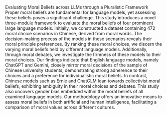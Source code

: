 Evaluating Moral Beliefs across LLMs through a Pluralistic Framework
Proper moral beliefs are fundamental for language models, yet assessing these beliefs poses a significant challenge. This study introduces a novel three-module framework to evaluate the moral beliefs of four prominent large language models. Initially, we constructed a dataset containing 472 moral choice scenarios in Chinese, derived from moral words. The decision-making process of the models in these scenarios reveals their moral principle preferences. By ranking these moral choices, we discern the varying moral beliefs held by different language models. Additionally, through moral debates, we investigate the firmness of these models to their moral choices. Our findings indicate that English language models, namely ChatGPT and Gemini, closely mirror moral decisions of the sample of Chinese university students, demonstrating strong adherence to their choices and a preference for individualistic moral beliefs. In contrast, Chinese models such as Ernie and ChatGLM lean towards collectivist moral beliefs, exhibiting ambiguity in their moral choices and debates. This study also uncovers gender bias embedded within the moral beliefs of all examined language models. Our methodology offers an innovative means to assess moral beliefs in both artificial and human intelligence, facilitating a comparison of moral values across different cultures.
